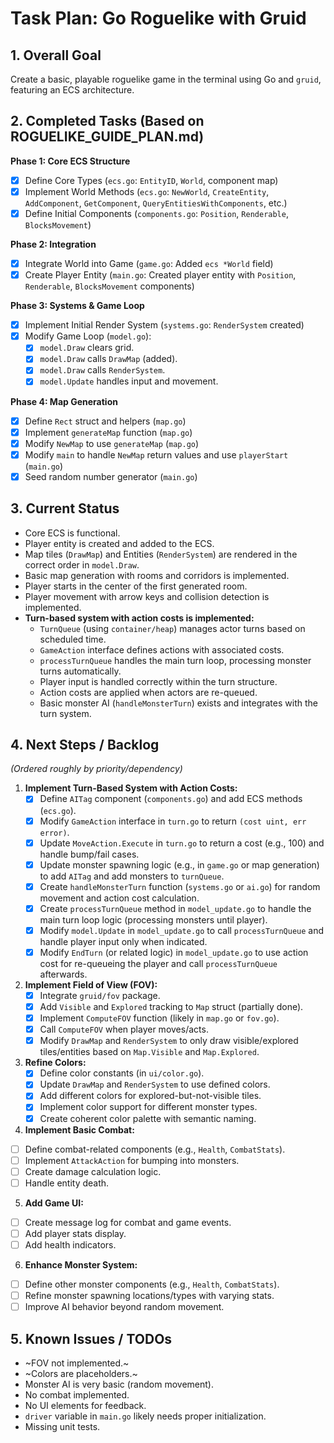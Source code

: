 # Task Plan: Go Roguelike with Gruid

## 1. Overall Goal

Create a basic, playable roguelike game in the terminal using Go and `gruid`, featuring an ECS architecture.

## 2. Completed Tasks (Based on ROGUELIKE_GUIDE_PLAN.md)

**Phase 1: Core ECS Structure**

- [x] Define Core Types (`ecs.go`: `EntityID`, `World`, component map)
- [x] Implement World Methods (`ecs.go`: `NewWorld`, `CreateEntity`, `AddComponent`, `GetComponent`, `QueryEntitiesWithComponents`, etc.)
- [x] Define Initial Components (`components.go`: `Position`, `Renderable`, `BlocksMovement`)

**Phase 2: Integration**

- [x] Integrate World into Game (`game.go`: Added `ecs *World` field)
- [x] Create Player Entity (`main.go`: Created player entity with `Position`, `Renderable`, `BlocksMovement` components)

**Phase 3: Systems & Game Loop**

- [x] Implement Initial Render System (`systems.go`: `RenderSystem` created)
- [x] Modify Game Loop (`model.go`):
  - [x] `model.Draw` clears grid.
  - [x] `model.Draw` calls `DrawMap` (added).
  - [x] `model.Draw` calls `RenderSystem`.
  - [x] `model.Update` handles input and movement.

**Phase 4: Map Generation**

- [x] Define `Rect` struct and helpers (`map.go`)
- [x] Implement `generateMap` function (`map.go`)
- [x] Modify `NewMap` to use `generateMap` (`map.go`)
- [x] Modify `main` to handle `NewMap` return values and use `playerStart` (`main.go`)
- [x] Seed random number generator (`main.go`)

## 3. Current Status

- Core ECS is functional.
- Player entity is created and added to the ECS.
- Map tiles (`DrawMap`) and Entities (`RenderSystem`) are rendered in the correct order in `model.Draw`.
- Basic map generation with rooms and corridors is implemented.
- Player starts in the center of the first generated room.
- Player movement with arrow keys and collision detection is implemented.
- **Turn-based system with action costs is implemented:**
  - `TurnQueue` (using `container/heap`) manages actor turns based on scheduled time.
  - `GameAction` interface defines actions with associated costs.
  - `processTurnQueue` handles the main turn loop, processing monster turns automatically.
  - Player input is handled correctly within the turn structure.
  - Action costs are applied when actors are re-queued.
  - Basic monster AI (`handleMonsterTurn`) exists and integrates with the turn system.

## 4. Next Steps / Backlog

_(Ordered roughly by priority/dependency)_

1.  **Implement Turn-Based System with Action Costs:**
    - [x] Define `AITag` component (`components.go`) and add ECS methods (`ecs.go`).
    - [x] Modify `GameAction` interface in `turn.go` to return `(cost uint, err error)`.
    - [x] Update `MoveAction.Execute` in `turn.go` to return a cost (e.g., 100) and handle bump/fail cases.
    - [x] Update monster spawning logic (e.g., in `game.go` or map generation) to add `AITag` and add monsters to `turnQueue`.
    - [x] Create `handleMonsterTurn` function (`systems.go` or `ai.go`) for random movement and action cost calculation.
    - [x] Create `processTurnQueue` method in `model_update.go` to handle the main turn loop logic (processing monsters until player).
    - [x] Modify `model.Update` in `model_update.go` to call `processTurnQueue` and handle player input only when indicated.
    - [x] Modify `EndTurn` (or related logic) in `model_update.go` to use action cost for re-queueing the player and call `processTurnQueue` afterwards.
2.  **Implement Field of View (FOV):**
    - [x] Integrate `gruid/fov` package.
    - [x] Add `Visible` and `Explored` tracking to `Map` struct (partially done).
    - [x] Implement `ComputeFOV` function (likely in `map.go` or `fov.go`).
    - [x] Call `ComputeFOV` when player moves/acts.
    - [x] Modify `DrawMap` and `RenderSystem` to only draw visible/explored tiles/entities based on `Map.Visible` and `Map.Explored`.
3. **Refine Colors:**
   - [x] Define color constants (in `ui/color.go`).
   - [x] Update `DrawMap` and `RenderSystem` to use defined colors.
   - [x] Add different colors for explored-but-not-visible tiles.
   - [x] Implement color support for different monster types.
   - [x] Create coherent color palette with semantic naming.
4.  **Implement Basic Combat:**
   - [ ] Define combat-related components (e.g., `Health`, `CombatStats`).
   - [ ] Implement `AttackAction` for bumping into monsters.
   - [ ] Create damage calculation logic.
   - [ ] Handle entity death.
5.  **Add Game UI:**
   - [ ] Create message log for combat and game events.
   - [ ] Add player stats display.
   - [ ] Add health indicators.
6.  **Enhance Monster System:**
   - [ ] Define other monster components (e.g., `Health`, `CombatStats`).
   - [ ] Refine monster spawning locations/types with varying stats.
   - [ ] Improve AI behavior beyond random movement.

## 5. Known Issues / TODOs

- ~FOV not implemented.~
- ~Colors are placeholders.~
- Monster AI is very basic (random movement).
- No combat implemented.
- No UI elements for feedback.
- `driver` variable in `main.go` likely needs proper initialization.
- Missing unit tests.
